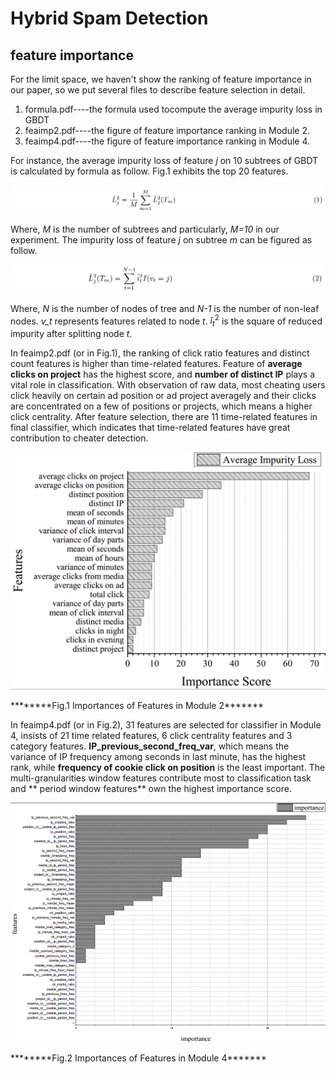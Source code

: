 Hybrid Spam Detection
======================
feature importance
-----------------------------------

For the limit space, we haven't show the ranking of feature importance in our paper, so we put several files to describe feature selection in detail.

1. formula.pdf----the formula used tocompute the average impurity loss in GBDT
2. feaimp2.pdf----the figure of feature importance ranking in Module 2.
3. feaimp4.pdf----the figure of feature importance ranking in Module 4.

For instance, the average impurity loss of feature *j* on 10 subtrees of GBDT is calculated by formula as follow. Fig.1 exhibits the top 20 features.

![formula for feature importance](/imgs/formula1.png)

Where, *M* is the number of subtrees and particularly, *M=10* in our experiment. The impurity loss of feature *j* on subtree *m* can be figured as follow.

![formula for feature importance](/imgs/formula2.png)

Where, *N* is the number of nodes of tree and *N-1* is the number of non-leaf nodes. *v_t* represents features related to node *t*. $\hat{i}_{t}^{2}$ is the square of reduced impurity after splitting node *t*.

In feaimp2.pdf (or in Fig.1), the ranking of click ratio features and distinct count features is higher than time-related features. Feature of **average clicks on project** has the highest score, and **number of distinct IP** plays a vital role in classification. With observation of raw data, most cheating users click heavily on certain ad position or ad project averagely and their clicks are concentrated on a few of positions or projects, which means a higher click centrality. After feature selection, there are 11 time-related features in final classifier, which indicates that time-related features have great contribution to cheater detection.

![features in Module2](/imgs/feaimp2.png)

\*\*\*\*\*\*\*\*Fig.1 Importances of Features in Module 2\*\*\*\*\*\*\*

In feaimp4.pdf (or in Fig.2), 31 features are selected for classifier in Module 4, insists of 21 time related features, 6 click centrality features and 3 category features. **IP_previous_second_freq_var**, which means the variance of IP frequency among seconds in last minute, has the highest rank, while **frequency of cookie click on position** is the least important.  The multi-granularities window features contribute most to classification task and ** period window features** own the highest importance score. 

![features in Module2](/imgs/feaimp4.png)

\*\*\*\*\*\*\*\*Fig.2 Importances of Features in Module 4\*\*\*\*\*\*\*


